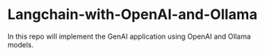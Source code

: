 # Langchain-with-OpenAI-and-Ollama
In this repo will implement the GenAI application using OpenAI and Ollama models. 
